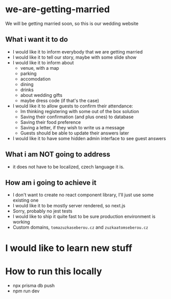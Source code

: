 # we-are-getting-married
We will be getting married soon, so this is our wedding website

## What i want it to do
* I would like it to inform everybody that we are getting married
* I would like it to tell our story, maybe with some slide show
* I would like it to inform about
  * venue, with a map
  * parking
  * accomodation
  * dining
  * drinks
  * about wedding gifts
  * maybe dress code (if that's the case)
* I would like it to allow guests to confirm their attendance:
  * Im thinking registering with some out of the box solution
  * Saving their confirmation (and plus ones) to database
  * Saving their food preference
  * Saving a letter, if they wish to write us a message
  * Guests should be able to update their answers later
* I would like it to have some hidden admin interface to see guest answers

## What i am NOT going to address
* it does not have to be localized, czech language it is.

## How am i going to achieve it
* I don't want to create no react component library, I'll just use some existing one
* I would like it to be mostly server rendered, so next.js
* Sorry, probably no jest tests
* I would like to ship it quite fast to be sure production environment is working
* Custom domains, `tomazuzkaseberou.cz` and `zuzkaatomseberou.cz`

# I would like to learn new stuff

# How to run this locally
* npx prisma db push
* npm run dev